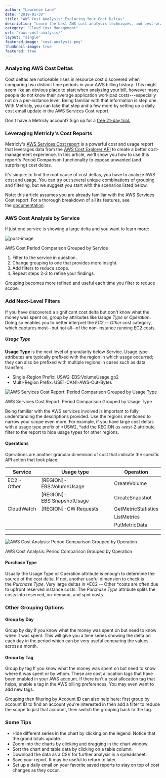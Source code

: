 ```yaml
---
author: "Lawrence Lane"
date: "2019-01-30"
title: "AWS Cost Analysis: Exploring Your Cost Deltas"
description: "Learn the best AWS cost analysis techniques, and best-practices in this step-by-step guide. Understand large rises in your AWS spend, and find the root cause of cost delta."
category: "Cloud Cost Management"
url: "/aws-cost-analysis/"
layout: "single"
featured-image: "cost-analysis.png"
thumbnail-image: true
featured: true
---
```


### Analyzing AWS Cost Deltas

Cost deltas are noticeable rises in resource cost discovered when comparing two distinct time periods in your AWS billing history. This might seem like an obvious place to start when analyzing your bill, however many people do not know their average application workload costs---especially not on a per-instance level. Being familiar with that information is step one. With Metricly, you can take that step and a few more by setting up a daily cost email update in the AWS Services Cost report.

Don't have a Metricly account? Sign up for a [free 21-day trial.](/signup)

### Leveraging Metricly's Cost Reports

Metricly's [AWS Services Cost report](https://docs.metricly.com/reports/reports-aws-services-cost/) is a powerful cost and usage report that leverages data from the [AWS Cost Explorer API](https://docs.aws.amazon.com/awsaccountbilling/latest/aboutv2/ce-api.html) to create a better cost-management experience. In this article, we'll show you how to use this report's Period Comparison functionality to expose unwanted (and surprising) cost deltas.

It's simple: to find the root cause of cost deltas, you have to analyze AWS cost and usage. You can try out several unique combinations of grouping and filtering, but we suggest you start with the scenarios listed below.

Note: this article assumes you are already familiar with the AWS Services Cost report. For a thorough breakdown of all its features, see the [documentation](https://docs.metricly.com/reports/reports-aws-services-cost/).

### AWS Cost Analysis by Service

If just one service is showing a large delta and you want to learn more:

![](https://s3-us-west-2.amazonaws.com/com-netuitive-app-usw2-public/wp-content/uploads/2019/01/word-image-3.png "post-image")

AWS Cost Period Comparison Grouped by Service

1.  Filter to the service in question.
2.  Change grouping to one that provides more insight.
3.  Add filters to reduce scope.
4.  Repeat steps 2-3 to refine your findings.

Grouping becomes more refined and useful each time you filter to reduce scope.

### Add Next-Level Filters

If you have discovered a significant cost delta but don't know what the money was spent on, group by attributes like *Usage Type* or *Operation*. Doing so enables you to better interpret the *EC2 -- Other* cost category, which captures most--but not all--of the non-instance running EC2 costs.

##### Usage Type

**Usage Type** is the next level of granularity below Service. Usage type attributes are typically prefixed with the region in which usage occurred; they can also be prefixed with multiple regions in cases such as data transfers.

-   Single-Region Prefix: USW2-EBS:VolumeUsage.gp2
-   Multi-Region Prefix: USE1-CAN1-AWS-Out-Bytes

![AWS Services Cost Report: Period Comparison Grouped by Usage Type](https://s3-us-west-2.amazonaws.com/com-netuitive-app-usw2-public/wp-content/uploads/2019/01/word-image-4.png)

AWS Services Cost Report: Period Comparison Grouped by Usage Type

Being familiar with the AWS services involved is important to fully understanding the descriptions provided. Use the regions mentioned to narrow your scope even more. For example, if you have large cost deltas with a usage type prefix of *USW2, *add the REGION *us-west-2* attribute filter to the report to hide usage types for other regions.

#### Operations

Operations are another granular dimension of cost that indicate the specific API action that took place.

| Service     | Usage type                | Operation          |
|-------------|----------------------------|---------------------|
| EC2 - Other | [REGION]-EBS:VolumeUsage   | CreateVolume        |
|             | [REGION]-EBS:SnapshotUsage | CreateSnapshot      |
| CloudWatch  | [REGION]-CW:Requests       | GetMetricStatistics |
|             |                            | ListMetrics         |
|             |                            | PutMetricData       |
___

![AWS Cost Analysis: Period Comparison Grouped by Operation](https://s3-us-west-2.amazonaws.com/com-netuitive-app-usw2-public/wp-content/uploads/2019/01/word-image-5.png)

AWS Cost Analysis: Period Comparison Grouped by Operation

#### Purchase Type

Usually the Usage Type or Operation attribute is enough to determine the source of the cost delta. If not, another useful dimension to check is the *Purchase Type*. Very large deltas in *EC2 -- Other *costs are often due to upfront reserved instance costs. The *Purchase Type* attribute splits the costs into reserved, on-demand, and spot costs.

### Other Grouping Options

#### Group by Day

Group by day if you know what the money was spent on but need to know when it was spent. This will give you a time series showing the delta on each day in the period which can be very useful comparing the values across a month.

#### Group by Tag

Group by tag If you know what the money was spent on but need to know where it was spent or by whom. These are cost allocation tags that have been enabled in your AWS account. If there isn't a cost allocation tag that helps, enable a tag in the AWS billing preferences. You may even want to add new tags.

Grouping then filtering by Account ID can also help here: first group by account ID to find an account you're interested in then add a filter to reduce the scope to just that account, then switch the grouping back to the tag.

### Some Tips

-   Hide different series in the chart by clicking on the legend. Notice that the grand totals update.
-   Zoom into the charts by clicking and dragging in the chart window.
-   Sort the chart and table data by clicking on a table column.
-   Download the data as a CSV for further analysis in a spreadsheet.
-   Save your report. It may be useful to return to later.
-   Set up a daily email on your favorite saved reports to stay on top of cost changes as they occur.
